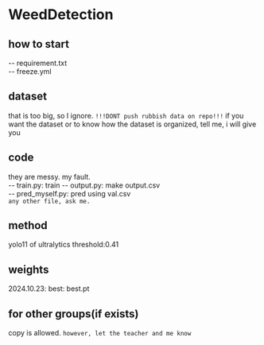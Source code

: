 # WeedDetection

## how to start  
-- requirement.txt  
-- freeze.yml  

## dataset  
that is too big, so I ignore. `!!!DONT push rubbish data on repo!!!`
if you want the dataset or to know how the dataset is organized, tell me, i will give you

## code
they are messy. my fault.  
-- train.py: train
-- output.py: make output.csv  
-- pred_myself.py: pred using val.csv  
`any other file, ask me.`

## method
yolo11 of ultralytics
threshold:0.41

## weights
2024.10.23: best: best.pt  

## for other groups(if exists)
copy is allowed. `however, let the teacher and me know`